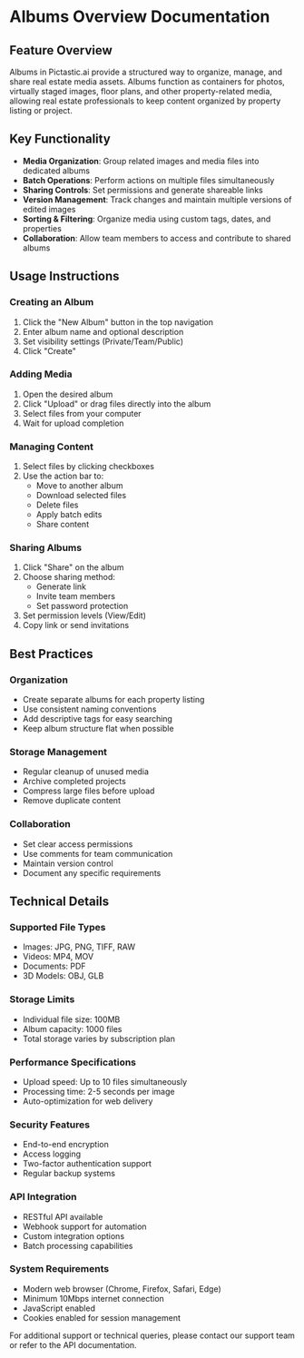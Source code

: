 # Albums Overview Documentation

## Feature Overview
Albums in Pictastic.ai provide a structured way to organize, manage, and share real estate media assets. Albums function as containers for photos, virtually staged images, floor plans, and other property-related media, allowing real estate professionals to keep content organized by property listing or project.

## Key Functionality
- **Media Organization**: Group related images and media files into dedicated albums
- **Batch Operations**: Perform actions on multiple files simultaneously
- **Sharing Controls**: Set permissions and generate shareable links
- **Version Management**: Track changes and maintain multiple versions of edited images
- **Sorting & Filtering**: Organize media using custom tags, dates, and properties
- **Collaboration**: Allow team members to access and contribute to shared albums

## Usage Instructions

### Creating an Album
1. Click the "New Album" button in the top navigation
2. Enter album name and optional description
3. Set visibility settings (Private/Team/Public)
4. Click "Create"

### Adding Media
1. Open the desired album
2. Click "Upload" or drag files directly into the album
3. Select files from your computer
4. Wait for upload completion

### Managing Content
1. Select files by clicking checkboxes
2. Use the action bar to:
   - Move to another album
   - Download selected files
   - Delete files
   - Apply batch edits
   - Share content

### Sharing Albums
1. Click "Share" on the album
2. Choose sharing method:
   - Generate link
   - Invite team members
   - Set password protection
3. Set permission levels (View/Edit)
4. Copy link or send invitations

## Best Practices

### Organization
- Create separate albums for each property listing
- Use consistent naming conventions
- Add descriptive tags for easy searching
- Keep album structure flat when possible

### Storage Management
- Regular cleanup of unused media
- Archive completed projects
- Compress large files before upload
- Remove duplicate content

### Collaboration
- Set clear access permissions
- Use comments for team communication
- Maintain version control
- Document any specific requirements

## Technical Details

### Supported File Types
- Images: JPG, PNG, TIFF, RAW
- Videos: MP4, MOV
- Documents: PDF
- 3D Models: OBJ, GLB

### Storage Limits
- Individual file size: 100MB
- Album capacity: 1000 files
- Total storage varies by subscription plan

### Performance Specifications
- Upload speed: Up to 10 files simultaneously
- Processing time: 2-5 seconds per image
- Auto-optimization for web delivery

### Security Features
- End-to-end encryption
- Access logging
- Two-factor authentication support
- Regular backup systems

### API Integration
- RESTful API available
- Webhook support for automation
- Custom integration options
- Batch processing capabilities

### System Requirements
- Modern web browser (Chrome, Firefox, Safari, Edge)
- Minimum 10Mbps internet connection
- JavaScript enabled
- Cookies enabled for session management

For additional support or technical queries, please contact our support team or refer to the API documentation.